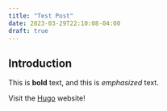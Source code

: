 ```yaml
---
title: "Test Post"
date: 2023-03-29T22:10:08-04:00
draft: true
---
```


## Introduction

This is **bold** text, and this is *emphasized* text.

Visit the [Hugo](https://gohugo.io) website!

